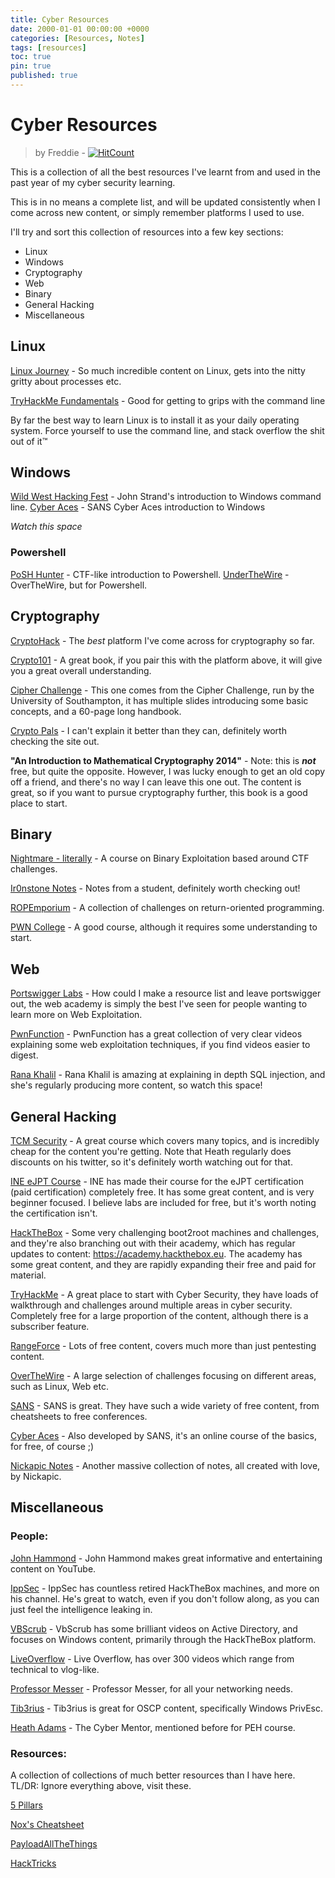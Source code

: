 ```yaml
---
title: Cyber Resources
date: 2000-01-01 00:00:00 +0000
categories: [Resources, Notes]
tags: [resources]
toc: true
pin: true
published: true
---
```



# Cyber Resources
> by Freddie - [![HitCount](http://hits.dwyl.com/Fr3dd1e/Fr3dd1egithubio/resources.svg?style=flat-square)](http://hits.dwyl.com/Fr3dd1e/Fr3dd1egithubio/resources)


This is a collection of all the best resources I've learnt from and used in the past year of my cyber security learning. 

This is in no means a complete list, and will be updated consistently when I come across new content, or simply remember platforms I used to use. 

I'll try and sort this collection of resources into a few key sections:
- Linux
- Windows
- Cryptography
- Web 
- Binary
- General Hacking
- Miscellaneous


## Linux
[Linux Journey](https://linuxjourney.com/) - So much incredible content on Linux, gets into the nitty gritty about processes etc.

[TryHackMe Fundamentals](https://tryhackme.com/module/linux-fundamentals) - Good for getting to grips with the command line

By far the best way to learn Linux is to install it as your daily operating system. 
Force yourself to use the command line, and stack overflow the shit out of it™


## Windows

[Wild West Hacking Fest](https://youtu.be/Sdz1IOQghgo) - John Strand's introduction to Windows command line.
[Cyber Aces](https://tutorials.cyberaces.org/tutorials/view/1-2-3.html) - SANS Cyber Aces introduction to Windows

*Watch this space*

### Powershell
[PoSH Hunter](https://posh-hunter.com/) - CTF-like introduction to Powershell.
[UnderTheWire](https://underthewire.tech/) - OverTheWire, but for Powershell.



## Cryptography
[CryptoHack](https://cryptohack.org/) - The *best* platform I've come across for cryptography so far.

[Crypto101](https://www.crypto101.io/) - A great book, if you pair this with the platform above, it will give you a great overall understanding.

[Cipher Challenge](https://www.cipherchallenge.org/resources-media/) - This one comes from the Cipher Challenge, run by the University of Southampton, it has multiple slides introducing some basic concepts, and a 60-page long handbook.

[Crypto Pals](https://cryptopals.com) - I can't explain it better than they can, definitely worth checking the site out.

**"An Introduction to Mathematical Cryptography 2014"** - Note: this is ***not*** free, but quite the opposite. However, I was lucky enough to get an old copy off a friend, and there's no way I can leave this one out. The content is great, so if you want to pursue cryptography further, this book is a good place to start. 



## Binary
[Nightmare - literally](https://guyinatuxedo.github.io/) - A course on Binary Exploitation based around CTF challenges. 

[Ir0nstone Notes](https://ir0nstone.gitbook.io/) - Notes from a student, definitely worth checking out!

[ROPEmporium](https://ropemporium.com/) - A collection of challenges on return-oriented programming.

[PWN College](https://pwn.college/) - A good course, although it requires some understanding to start.


## Web
[Portswigger Labs](https://portswigger.net/web-security/all-materials) - How could I make a resource list and leave portswigger out, the web academy is simply the best I've seen for people wanting to learn more on Web Exploitation.

[PwnFunction](https://www.youtube.com/watch?v=4Jk_I-cw4WE&list=PLI_rLWXMqpSl_TqX9bbisW-d7tDqcVvOJ) - PwnFunction has a great collection of very clear videos explaining some web exploitation techniques, if you find videos easier to digest.

[Rana Khalil](https://www.youtube.com/playlist?list=PLuyTk2_mYISLaZC4fVqDuW_hOk0dd5rlf) - Rana Khalil is amazing at explaining in depth SQL injection, and she's regularly producing more content, so watch this space!



## General Hacking
[TCM Security](https://academy.tcm-sec.com/p/practical-ethical-hacking-the-complete-course) - A great course which covers many topics, and is incredibly cheap for the content you're getting. Note that Heath regularly does discounts on his twitter, so it's definitely worth watching out for that.

[INE eJPT Course](https://my.ine.com/CyberSecurity/learning-paths/a223968e-3a74-45ed-884d-2d16760b8bbd/penetration-testing-student) - INE has made their course for the eJPT certification (paid certification) completely free. It has some great content, and is very beginner focused. I believe labs are included for free, but it's worth noting the certification isn't.

[HackTheBox](https://www.hackthebox.eu/) - Some very challenging boot2root machines and challenges, and they're also branching out with their academy, which has regular updates to content: https://academy.hackthebox.eu. The academy has some great content, and they are rapidly expanding their free and paid for material. 

[TryHackMe](https://tryhackme.com/) - A great place to start with Cyber Security, they have loads of walkthrough and challenges around multiple areas in cyber security. Completely free for a large proportion of the content, although there is a subscriber feature. 

[RangeForce](https://www.rangeforce.com/) - Lots of free content, covers much more than just pentesting content. 

[OverTheWire](https://overthewire.org/wargames/) - A large selection of challenges focusing on different areas, such as Linux, Web etc.

[SANS](https://www.sans.org/free) - SANS is great. They have such a wide variety of free content, from cheatsheets to free conferences. 

[Cyber Aces](https://www.cyberaces.org/) - Also developed by SANS, it's an online course of the basics, for free, of course ;)

[Nickapic Notes](https://enotes.nickapic.com/) - Another massive collection of notes, all created with love, by Nickapic.



## Miscellaneous

### People:
[John Hammond](https://www.youtube.com/channel/UCVeW9qkBjo3zosnqUbG7CFw) - John Hammond makes great informative and entertaining content on YouTube.

[IppSec](https://www.youtube.com/channel/UCa6eh7gCkpPo5XXUDfygQQA) - IppSec has countless retired HackTheBox machines, and more on his channel. He's great to watch, even if you don't follow along, as you can just feel the intelligence leaking in. 

[VBScrub](https://www.youtube.com/channel/UCpoyhjwNIWZmsiKNKpsMAQQ) - VbScrub has some brilliant videos on Active Directory, and focuses on Windows content, primarily through the HackTheBox platform. 

[LiveOverflow](https://www.youtube.com/channel/UClcE-kVhqyiHCcjYwcpfj9w) - Live Overflow, has over 300 videos which range from technical to vlog-like.

[Professor Messer](https://www.youtube.com/channel/UCkefXKtInZ9PLsoGRtml2FQ) - Professor Messer, for all your networking needs.

[Tib3rius](https://www.youtube.com/channel/UCs6dtu4e0JL-N4hVszsFpBw) - Tib3rius is great for OSCP content, specifically Windows PrivEsc.

[Heath Adams](https://www.youtube.com/channel/UC0ArlFuFYMpEewyRBzdLHiw) - The Cyber Mentor, mentioned before for PEH course. 

### Resources:
A collection of collections of much better resources than I have here. 
TL/DR: Ignore everything above, visit these.

[5 Pillars](https://dfirmadness.com/getting-into-infosec/the-five-pillars/)

[Nox's Cheatsheet](https://noxcyber.co.uk/the-cheatsheet)

[PayloadAllTheThings](https://github.com/swisskyrepo/PayloadsAllTheThings/)

[HackTricks](https://book.hacktricks.xyz/)
